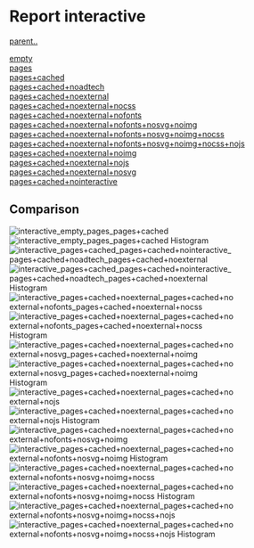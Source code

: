 # Report interactive

[parent..](./..)  

[empty](./empty/)  
[pages](./pages/)  
[pages+cached](./pages+cached/)  
[pages+cached+noadtech](./pages+cached+noadtech/)  
[pages+cached+noexternal](./pages+cached+noexternal/)  
[pages+cached+noexternal+nocss](./pages+cached+noexternal+nocss/)  
[pages+cached+noexternal+nofonts](./pages+cached+noexternal+nofonts/)  
[pages+cached+noexternal+nofonts+nosvg+noimg](./pages+cached+noexternal+nofonts+nosvg+noimg/)  
[pages+cached+noexternal+nofonts+nosvg+noimg+nocss](./pages+cached+noexternal+nofonts+nosvg+noimg+nocss/)  
[pages+cached+noexternal+nofonts+nosvg+noimg+nocss+nojs](./pages+cached+noexternal+nofonts+nosvg+noimg+nocss+nojs/)  
[pages+cached+noexternal+noimg](./pages+cached+noexternal+noimg/)  
[pages+cached+noexternal+nojs](./pages+cached+noexternal+nojs/)  
[pages+cached+noexternal+nosvg](./pages+cached+noexternal+nosvg/)  
[pages+cached+nointeractive](./pages+cached+nointeractive/)  

## Comparison

![interactive_empty_pages_pages+cached](./interactive_empty_pages_pages+cached.png)  
![interactive_empty_pages_pages+cached Histogram](./interactive_empty_pages_pages+cached+hist.png)  
![interactive_pages+cached_pages+cached+nointeractive_pages+cached+noadtech_pages+cached+noexternal](./interactive_pages+cached_pages+cached+nointeractive_pages+cached+noadtech_pages+cached+noexternal.png)  
![interactive_pages+cached_pages+cached+nointeractive_pages+cached+noadtech_pages+cached+noexternal Histogram](./interactive_pages+cached_pages+cached+nointeractive_pages+cached+noadtech_pages+cached+noexternal+hist.png)  
![interactive_pages+cached+noexternal_pages+cached+noexternal+nofonts_pages+cached+noexternal+nocss](./interactive_pages+cached+noexternal_pages+cached+noexternal+nofonts_pages+cached+noexternal+nocss.png)  
![interactive_pages+cached+noexternal_pages+cached+noexternal+nofonts_pages+cached+noexternal+nocss Histogram](./interactive_pages+cached+noexternal_pages+cached+noexternal+nofonts_pages+cached+noexternal+nocss+hist.png)  
![interactive_pages+cached+noexternal_pages+cached+noexternal+nosvg_pages+cached+noexternal+noimg](./interactive_pages+cached+noexternal_pages+cached+noexternal+nosvg_pages+cached+noexternal+noimg.png)  
![interactive_pages+cached+noexternal_pages+cached+noexternal+nosvg_pages+cached+noexternal+noimg Histogram](./interactive_pages+cached+noexternal_pages+cached+noexternal+nosvg_pages+cached+noexternal+noimg+hist.png)  
![interactive_pages+cached+noexternal_pages+cached+noexternal+nojs](./interactive_pages+cached+noexternal_pages+cached+noexternal+nojs.png)  
![interactive_pages+cached+noexternal_pages+cached+noexternal+nojs Histogram](./interactive_pages+cached+noexternal_pages+cached+noexternal+nojs+hist.png)  
![interactive_pages+cached+noexternal_pages+cached+noexternal+nofonts+nosvg+noimg](./interactive_pages+cached+noexternal_pages+cached+noexternal+nofonts+nosvg+noimg.png)  
![interactive_pages+cached+noexternal_pages+cached+noexternal+nofonts+nosvg+noimg Histogram](./interactive_pages+cached+noexternal_pages+cached+noexternal+nofonts+nosvg+noimg+hist.png)  
![interactive_pages+cached+noexternal_pages+cached+noexternal+nofonts+nosvg+noimg+nocss](./interactive_pages+cached+noexternal_pages+cached+noexternal+nofonts+nosvg+noimg+nocss.png)  
![interactive_pages+cached+noexternal_pages+cached+noexternal+nofonts+nosvg+noimg+nocss Histogram](./interactive_pages+cached+noexternal_pages+cached+noexternal+nofonts+nosvg+noimg+nocss+hist.png)  
![interactive_pages+cached+noexternal_pages+cached+noexternal+nofonts+nosvg+noimg+nocss+nojs](./interactive_pages+cached+noexternal_pages+cached+noexternal+nofonts+nosvg+noimg+nocss+nojs.png)  
![interactive_pages+cached+noexternal_pages+cached+noexternal+nofonts+nosvg+noimg+nocss+nojs Histogram](./interactive_pages+cached+noexternal_pages+cached+noexternal+nofonts+nosvg+noimg+nocss+nojs+hist.png)  

<style>
  img {
    max-width: 80%;
  }
</style>
      
